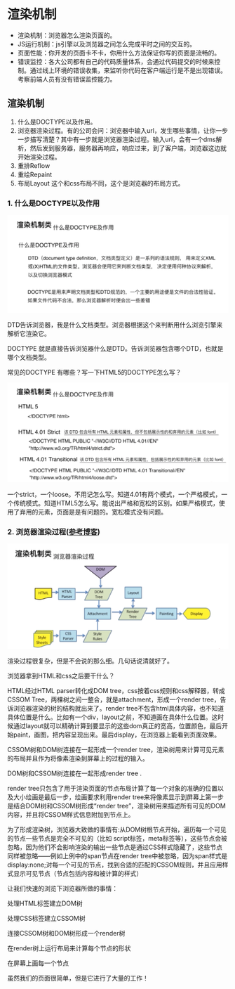 # 渲染机制

* 渲染机制：浏览器怎么渲染页面的。
* JS运行机制：js引擎以及浏览器之间怎么完成平时之间的交互的。
* 页面性能：你开发的页面卡不卡，你用什么方法保证你写的页面是流畅的。
* 错误监控：各大公司都有自己的代码质量体系，会通过代码提交的时候来控制。通过线上环境的错误收集，来监听你代码在客户端运行是不是出现错误。考察前端人员有没有错误监控能力。

## 渲染机制
1. 什么是DOCTYPE以及作用。
2. 浏览器渲染过程。有的公司会问：浏览器中输入url，发生哪些事情，让你一步一步描写清楚？其中有一步就是浏览器渲染过程。输入url，会有一个dms解析，然后发到服务器，服务器再响应，响应过来，到了客户端，浏览器这边就开始渲染过程。
3. 重排Reflow
4. 重绘Repaint
5. 布局Layout 这个和css布局不同，这个是浏览器的布局方式。

### 1. 什么是DOCTYPE以及作用
<img src="../screenshots/面试-渲染机制-渲染机制类1.png"/>

DTD告诉浏览器，我是什么文档类型。浏览器根据这个来判断用什么浏览引擎来解析它渲染它。

DOCTYPE 就是直接告诉浏览器什么是DTD。告诉浏览器包含哪个DTD，也就是哪个文档类型。

常见的DOCTYPE 有哪些？写一下HTML5的DOCTYPE怎么写？

<img src="../screenshots/面试-渲染机制-渲染机制类2.png"/>

一个strict，一个loose。不用记怎么写。知道4.01有两个模式，一个严格模式，一个传统模式。知道HTML5怎么写。能说出严格和宽松的区别。如果严格模式，使用了弃用的元素，页面是是有问题的。宽松模式没有问题。

### 2. 浏览器渲染过程([参考博客](https://www.cnblogs.com/RachelChen/p/5456182.html))
<img src="../screenshots/面试-渲染机制-浏览器渲染过程.png"/>

渲染过程很复杂，但是不会说的那么细。几句话说清就好了。

浏览器拿到HTML和css之后要干什么？

HTML经过HTML parser转化成DOM tree，css按着css规则和css解释器，转成CSSOM Tree，两棵树之间一整合，就是attachment，形成一个render tree，告诉浏览器渲染的树的结构就出来了。render tree不包含html具体内容，也不知道具体位置是什么。比如有一个div，layout之前，不知道画在具体什么位置。这时候通过layout就可以精确计算到要显示的这些dom真正的宽高，位置颜色，最后开始paint，画图，把内容呈现出来。最后display，在浏览器上能看到页面效果。

CSSOM树和DOM树连接在一起形成一个render tree，渲染树用来计算可见元素的布局并且作为将像素渲染到屏幕上的过程的输入。

DOM树和CSSOM树连接在一起形成render tree .

render tree只包含了用于渲染页面的节点布局计算了每一个对象的准确的位置以及大小绘画是最后一步，绘画要求利用render tree来将像素显示到屏幕上第一步是结合DOM树和CSSOM树形成“render tree”，渲染树用来描述所有可见的DOM内容，并且将CSSOM样式信息附加到节点上。

为了形成渲染树，浏览器大致做的事情有:从DOM树根节点开始，遍历每一个可见的节点一些节点是完全不可见的（比如 script标签，meta标签等），这些节点会被忽略，因为他们不会影响渲染的输出一些节点是通过CSS样式隐藏了，这些节点同样被忽略——例如上例中的span节点在render tree中被忽略，因为span样式是display:none;对每一个可见的节点，找到合适的匹配的CSSOM规则，并且应用样式显示可见节点（节点包括内容和被计算的样式）

让我们快速的浏览下浏览器所做的事情：

处理HTML标签建立DOM树

处理CSS标签建立CSSOM树

连接CSSOM树和DOM树形成一个render树

在render树上运行布局来计算每个节点的形状

在屏幕上画每一个节点

虽然我们的页面很简单，但是它进行了大量的工作！



